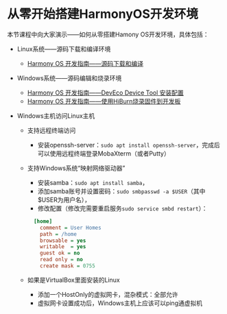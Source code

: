 # 从零开始搭建HarmonyOS开发环境



本节课程中向大家演示——如何从零搭建Hamony OS开发环境，具体包括：

* Linux系统——源码下载和编译环境

  * [Harmony OS 开发指南——源码下载和编译](hos_source_code_download_and_compile.md)

* Windows系统——源码编辑和烧录环境

  * [Harmony OS 开发指南——DevEco Device Tool 安装配置](hos_deveco_device_tool_install.md)
  * [Harmony OS 开发指南——使用HiBurn烧录固件到开发板](hos_use_hiburn_download_firmware.md)

* Windows主机访问Linux主机

  * 支持远程终端访问

    * 安装openssh-server：`sudo apt install openssh-server`，完成后可以使用远程终端登录MobaXterm（或者Putty）

  * 支持Windows系统“映射网络驱动器”

    * 安装samba：`sudo apt install samba`，
    * 添加samba账号并设置密码：`sudo smbpasswd -a $USER`（其中$USER为用户名），
    * 修改配置（修改完需要重启服务`sudo service smbd restart`）：

    ```ini
      [home]
        comment = User Homes
        path = /home
        browsable = yes
        writable  = yes
        guest ok = no
        read only = no
        create mask = 0755
    ```

  * 如果是VirtualBox里面安装的Linux

    * 添加一个HostOnly的虚拟网卡，混杂模式：全部允许
    * 虚拟网卡设置成功后，Windows主机上应该可以ping通虚拟机

